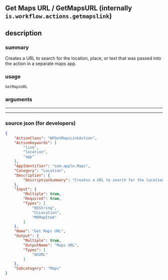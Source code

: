
## Get Maps URL / GetMapsURL (internally `is.workflow.actions.getmapslink`)


## description

### summary

Creates a URL to search for the location, place, or text that was passed into the action in a separate maps app.


### usage
```
GetMapsURL 
```

### arguments

---



---

### source json (for developers)

```json
{
	"ActionClass": "WFGetMapsLinkAction",
	"ActionKeywords": [
		"link",
		"location",
		"app"
	],
	"AppIdentifier": "com.apple.Maps",
	"Category": "Location",
	"Description": {
		"DescriptionSummary": "Creates a URL to search for the location, place, or text that was passed into the action in a separate maps app."
	},
	"Input": {
		"Multiple": true,
		"Required": true,
		"Types": [
			"NSString",
			"CLLocation",
			"MKMapItem"
		]
	},
	"Name": "Get Maps URL",
	"Output": {
		"Multiple": true,
		"OutputName": "Maps URL",
		"Types": [
			"NSURL"
		]
	},
	"Subcategory": "Maps"
}
```
